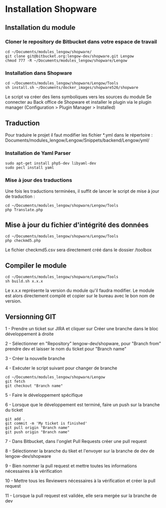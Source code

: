 # Installation Shopware #

## Installation du module  ##

### Cloner le repository de Bitbucket dans votre espace de travail ###

    cd ~/Documents/modules_lengow/shopware/
    git clone git@bitbucket.org:lengow-dev/shopware.git Lengow
    chmod 777 -R ~/Documents/modules_lengow/shopware/Lengow


### Installation dans Shopware ###

    cd ~/Documents/modules_lengow/shopware/Lengow/Tools
    sh install.sh ~/Documents/docker_images/shopware526/shopware

Le script va créer des liens symboliques vers les sources du module
Se connecter au Back office de Shopware et installer le plugin via le plugin manager (Configuration > Plugin Manager > Installed)

## Traduction ##

Pour traduire le projet il faut modifier les fichier *.yml dans le répertoire : Documents/modules_lengow/Lengow/Snippets/backend/Lengow/yml/

### Installation de Yaml Parser ###

    sudo apt-get install php5-dev libyaml-dev
    sudo pecl install yaml

### Mise à jour des traductions ###

Une fois les traductions terminées, il suffit de lancer le script de mise à jour de traduction :

    cd ~/Documents/modules_lengow/shopware/Lengow/Tools
    php Translate.php

## Mise à jour du fichier d'intégrité des données ##

    cd ~/Documents/modules_lengow/shopware/Lengow/Tools
    php checkmd5.php

Le fichier checkmd5.csv sera directement créé dans le dossier /toolbox

## Compiler le module ##

    cd ~/Documents/modules_lengow/shopware/Lengow/Tools
    sh build.sh x.x.x

Le x.x.x représente la version du module qu'il faudra modifier.
Le module est alors directement compilé et copier sur le bureau avec le bon nom de version.

## Versionning GIT ##

1 - Prendre un ticket sur JIRA et cliquer sur Créer une branche dans le bloc développement à droite

2 - Sélectionner en "Repository" lengow-dev/shopware, pour "Branch from" prendre dev et laisser le nom du ticket pour "Branch name"

3 - Créer la nouvelle branche

4 - Exécuter le script suivant pour changer de branche 

    cd ~/Documents/modules_lengow/shopware/Lengow
    git fetch
    git checkout "Branch name"

5 - Faire le développement spécifique

6 - Lorsque que le développement est terminé, faire un push sur la branche du ticket

    git add .
    git commit -m 'My ticket is finished'
    git pull origin "Branch name"
    git push origin "Branch name"

7 - Dans Bitbucket, dans l'onglet Pull Requests créer une pull request

8 - Sélectionner la branche du tiket et l'envoyer sur la branche de dev de lengow-dev/shopware

9 - Bien nommer la pull request et mettre toutes les informations nécessaires à la vérification

10 - Mettre tous les Reviewers nécessaires à la vérification et créer la pull request

11 - Lorsque la pull request est validée, elle sera mergée sur la branche de dev